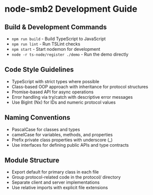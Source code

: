 # node-smb2 Development Guide

## Build & Development Commands
- `npm run build` - Build TypeScript to JavaScript
- `npm run lint` - Run TSLint checks
- `npm start` - Start nodemon for development
- `node -r ts-node/register ./demo` - Run the demo directly

## Code Style Guidelines
- TypeScript with strict types where possible
- Class-based OOP approach with inheritance for protocol structures
- Promise-based API for async operations
- Error handling via try/catch with descriptive error messages
- Use BigInt (Nx) for IDs and numeric protocol values

## Naming Conventions
- PascalCase for classes and types
- camelCase for variables, methods, and properties
- Prefix private class properties with underscore (_)
- Use interfaces for defining public APIs and type contracts

## Module Structure
- Export default for primary class in each file
- Group protocol-related code in the protocol/ directory
- Separate client and server implementations
- Use relative imports with explicit file extensions